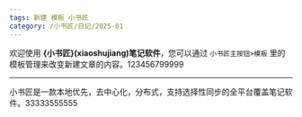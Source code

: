 ```yaml
--- 
tags: 新建 模板 小书匠
category: /小书匠/日记/2025-01
---
```



欢迎使用 **{小书匠}(xiaoshujiang)笔记软件**，您可以通过 `小书匠主按钮>模板` 里的模板管理来改变新建文章的内容。123456799999

----------

小书匠是一款本地优先，去中心化，分布式，支持选择性同步的全平台覆盖笔记软件。33333555555